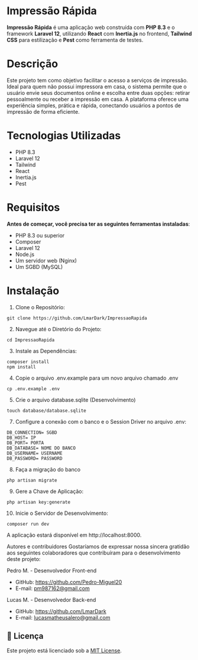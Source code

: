 # Impressão Rápida
**Impressão Rápida** é uma aplicação web construída com **PHP 8.3** e o framework **Laravel 12**, utilizando **React** com **Inertia.js** no frontend, **Tailwind CSS** para estilização e **Pest** como ferramenta de testes.

# Descrição
Este projeto tem como objetivo facilitar o acesso a serviços de impressão. Ideal para quem não possui impressora em casa, o sistema permite que o usuário envie seus documentos online e escolha entre duas opções: retirar pessoalmente ou receber a impressão em casa. A plataforma oferece uma experiência simples, prática e rápida, conectando usuários a pontos de impressão de forma eficiente.

# Tecnologias Utilizadas
  - PHP 8.3
  - Laravel 12
  - Tailwind
  - React
  - Inertia.js
  - Pest

# Requisitos
**Antes de começar, você precisa ter as seguintes ferramentas instaladas**:
  - PHP 8.3 ou superior
  - Composer
  - Laravel 12
  - Node.js
  - Um servidor web (Nginx)
  - Um SGBD (MySQL)

# Instalação
1. Clone o Repositório:
```
git clone https://github.com/LmarDark/ImpressaoRapida
```

2. Navegue até o Diretório do Projeto:
```
cd ImpressaoRapida
```

3. Instale as Dependências:
```
composer install
npm install
```

4. Copie o arquivo .env.example para um novo arquivo chamado .env
```
cp .env.example .env
```

5. Crie o arquivo database.sqlite (Desenvolvimento)
```
touch database/database.sqlite
```

7. Configure a conexão com o banco e o Session Driver no arquivo .env:
```
DB_CONNECTION= SGBD
DB_HOST= IP
DB_PORT= PORTA
DB_DATABASE= NOME DO BANCO
DB_USERNAME= USERNAME
DB_PASSWORD= PASSWORD
```

8. Faça a migração do banco
```
php artisan migrate
```

9. Gere a Chave de Aplicação:
```
php artisan key:generate
```

10. Inicie o Servidor de Desenvolvimento:
```
composer run dev
```
A aplicação estará disponível em http://localhost:8000.

Autores e contribuidores
Gostaríamos de expressar nossa sincera gratidão aos seguintes colaboradores que contribuíram para o desenvolvimento deste projeto:

Pedro M. - Desenvolvedor Front-end 
- GitHub: https://github.com/Pedro-Miguel20
- E-mail: pm987162@gmail.com 

Lucas M. - Desenvolvedor Back-end
- GitHub: https://github.com/LmarDark
- E-mail: lucasmatheusalero@gmail.com

## 📄 Licença
Este projeto está licenciado sob a [MIT License](LICENSE).
